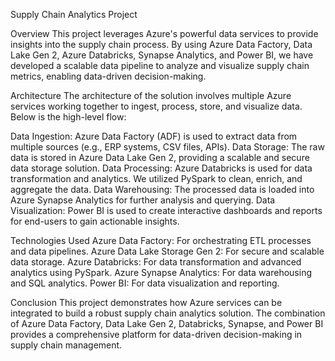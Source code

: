 Supply Chain Analytics Project

Overview
This project leverages Azure's powerful data services to provide insights into the supply chain process. By using Azure Data Factory, Data Lake Gen 2, Azure Databricks, Synapse Analytics, and Power BI, we have developed a scalable data pipeline to analyze and visualize supply chain metrics, enabling data-driven decision-making.

Architecture
The architecture of the solution involves multiple Azure services working together to ingest, process, store, and visualize data. Below is the high-level flow:

Data Ingestion: Azure Data Factory (ADF) is used to extract data from multiple sources (e.g., ERP systems, CSV files, APIs).
Data Storage: The raw data is stored in Azure Data Lake Gen 2, providing a scalable and secure data storage solution.
Data Processing: Azure Databricks is used for data transformation and analytics. We utilized PySpark to clean, enrich, and aggregate the data.
Data Warehousing: The processed data is loaded into Azure Synapse Analytics for further analysis and querying.
Data Visualization: Power BI is used to create interactive dashboards and reports for end-users to gain actionable insights.

Technologies Used
Azure Data Factory: For orchestrating ETL processes and data pipelines.
Azure Data Lake Storage Gen 2: For secure and scalable data storage.
Azure Databricks: For data transformation and advanced analytics using PySpark.
Azure Synapse Analytics: For data warehousing and SQL analytics.
Power BI: For data visualization and reporting.

Conclusion
This project demonstrates how Azure services can be integrated to build a robust supply chain analytics solution. The combination of Azure Data Factory, Data Lake Gen 2, Databricks, Synapse, and Power BI provides a comprehensive platform for data-driven decision-making in supply chain management.
